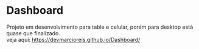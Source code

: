 # Dashboard
Projeto em desenvolvimento para table e celular, porém para desktop está quase que finalizado.<br>
veja aqui: https://devmarcioreis.github.io/Dashboard/
